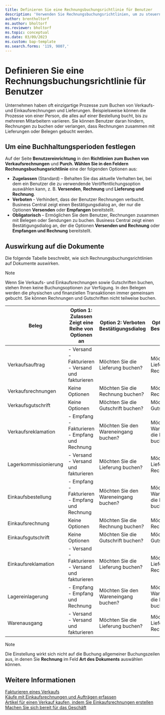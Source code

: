 ```yaml
---
title: Definieren Sie eine Rechnungsbuchungsrichtlinie für Benutzer
description: 'Verwenden Sie Rechnungsbuchungsrichtlinien, um zu steuern, ob ein Benutzer Verkaufs- und Einkaufsrechnungen buchen kann.'
author: brentholtorf
ms.author: bholtorf
ms.reviewer: bholtorf
ms.topic: conceptual
ms.date: 03/09/2023
ms.custom: bap-template
ms.search.forms: '119, 9807,'
---
```


# <a name="define-an-invoice-posting-policy-for-users"></a>Definieren Sie eine Rechnungsbuchungsrichtlinie für Benutzer

Unternehmen haben oft einzigartige Prozesse zum Buchen von Verkaufs- und Einkaufsrechnungen und Lieferungen. Beispielsweise können die Prozesse von einer Person, die alles auf einer Bestellung bucht, bis zu mehreren Mitarbeitern variieren. Sie können Benutzer daran hindern, Rechnungen zu buchen oder verlangen, dass Rechnungen zusammen mit Lieferungen oder Belegen gebucht werden.

## <a name="to-specify-a-posting-policy"></a>Um eine Buchhaltungsperioden festlegen

Auf der Seite **Benutzereinrichtung** in den **Richtlinien zum Buchen von Verkaufsrechnungen** und **Purch. Wählen Sie in den Feldern Rechnungsbuchungsrichtlinie** eine der folgenden Optionen aus:

* **Zugelassen** (Standard) – Behalten Sie das aktuelle Verhalten bei, bei dem ein Benutzer die zu verwendende Veröffentlichungsoption auswählen kann, z. B. **Versenden**, **Rechnung** und **Lieferung und Rechnung**. 
* **Verboten** - Verhindert, dass der Benutzer Rechnungen verbucht. Business Central zeigt einen Bestätigungsdialog an, der nur die Optionen **Versenden** oder **Empfangen** bereitstellt.
* **Obligatorisch** – Ermöglichen Sie dem Benutzer, Rechnungen zusammen mit Belegen oder Sendungen zu buchen. Business Central zeigt einen Bestätigungsdialog an, der die Optionen **Versenden und Rechnung** oder **Empfangen und Rechnung** bereitstellt.

## <a name="effect-on-documents"></a>Auswirkung auf die Dokumente

Die folgende Tabelle beschreibt, wie sich Rechnungsbuchungsrichtlinien auf Dokumente auswirken.

> [!NOTE]
> Wenn Sie Verkaufs- und Einkaufsrechnungen sowie Gutschriften buchen, stehen Ihnen keine Buchungsoptionen zur Verfügung. In den Belegen werden die physischen und finanziellen Transaktionen immer gemeinsam gebucht. Sie können Rechnungen und Gutschriften nicht teilweise buchen.

|Beleg | Option 1: Zulassen <br>Zeigt eine Reihe von Optionen an| Option 2: Verboten <br>Bestätigungsdialog | Optio 3: Zwingend <br>Bestätigungsdialog|
|--|--|--|--|
|Verkaufsauftrag |- Versand <br>- Fakturieren <br>- Versand und fakturieren |Möchten Sie die Lieferung buchen? |Möchten Sie die Lieferung und Rechnung buchen?|
|Verkaufsrechnungen|Keine Optionen|Möchten Sie die Rechnung buchen?|Möchten Sie die Rechnung buchen?|
|Verkaufsgutschrift|Keine Optionen|Möchten Sie die Gutschrift buchen?|Möchten Sie die Gutschrift buchen?|
|Verkaufsreklamation |- Empfang <br>- Fakturieren <br>- Empfang und Rechnung |Möchten Sie den Wareneingang buchen? |Möchten Sie den Wareneingang und die Rechnung buchen?|
|Lagerkommissionierung |- Versand <br>- Versand und fakturieren |Möchten Sie die Lieferung buchen? |Möchten Sie die Lieferung und Rechnung buchen?|
|Einkaufsbestellung |- Empfang <br>- Fakturieren <br>- Empfang und Rechnung |Möchten Sie den Wareneingang buchen? |Möchten Sie den Wareneingang und die Rechnung buchen?|
|Einkaufsrechnung|Keine Optionen|Möchten Sie die Rechnung buchen?|Möchten Sie die Rechnung buchen?|
|Einkaufsgutschrift|Keine Optionen|Möchten Sie die Gutschrift buchen?|Möchten Sie die Gutschrift buchen?|
|Einkaufsreklamation |- Versand <br>- Fakturieren <br>- Versand und fakturieren |Möchten Sie die Lieferung buchen? |Möchten Sie die Lieferung und Rechnung buchen?|
|Lagereinlagerung |- Empfang <br>- Empfang und Rechnung |Möchten Sie den Wareneingang buchen? |Möchten Sie den Wareneingang und die Rechnung buchen?|
|Warenausgang |- Versand <br>- Versand und fakturieren | Möchten Sie die Lieferung buchen? |Möchten Sie die Lieferung und Rechnung buchen?|

   > [!Note]
   > Die Einstellung wirkt sich nicht auf die Buchung allgemeiner Buchungszeilen aus, in denen Sie **Rechnung** im Feld **Art des Dokuments** auswählen können.

## <a name="see-also"></a>Weitere Informationen

[Fakturieren eines Verkaufs](sales-how-invoice-sales.md)  
[Käufe mit Einkaufsrechnungen und Aufträgen erfassen](purchasing-how-record-purchases.md)  
[Artikel für einen Verkauf kaufen, indem Sie Einkaufsrechnungen erstellen](purchasing-how-purchase-products-sale.md)
[Machen Sie sich bereit für das Geschäft](ui-get-ready-business.md)  
